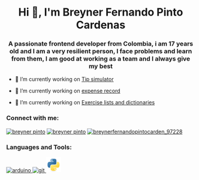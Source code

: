 <h1 align="center">Hi 👋, I'm Breyner Fernando Pinto Cardenas</h1>
<h3 align="center">A passionate frontend developer from Colombia, i am 17 years old and I am a very resilient person, I face problems and learn from them, I am good at working as a team and I always give my best</h3>

- 🔭 I’m currently working on [Tip simulator](https://github.com/BreynerFernandoPintoCardenas13/simulador-de-propina-main-main)

- 🔭 I’m currently working on [expense record](https://github.com/BreynerFernandoPintoCardenas13/Proyecto_Python_PintoBreynerCardenasFernando)

- 🔭 I’m currently working on [Exercise lists and dictionaries](https://github.com/BreynerFernandoPintoCardenas13/exercises-lists-and-dictionaries)

<h3 align="left">Connect with me:</h3>
<p align="left">
<a href="https://fb.com/breyner pinto" target="blank"><img align="center" src="https://raw.githubusercontent.com/rahuldkjain/github-profile-readme-generator/master/src/images/icons/Social/facebook.svg" alt="breyner pinto" height="30" width="40" /></a>
<a href="https://instagram.com/breyner pinto" target="blank"><img align="center" src="https://raw.githubusercontent.com/rahuldkjain/github-profile-readme-generator/master/src/images/icons/Social/instagram.svg" alt="breyner pinto" height="30" width="40" /></a>
<a href="https://discord.gg/breynerfernandopintocarden_97228" target="blank"><img align="center" src="https://raw.githubusercontent.com/rahuldkjain/github-profile-readme-generator/master/src/images/icons/Social/discord.svg" alt="breynerfernandopintocarden_97228" height="30" width="40" /></a>
</p>

<h3 align="left">Languages and Tools:</h3>
<p align="left"> <a href="https://www.arduino.cc/" target="_blank" rel="noreferrer"> <img src="https://cdn.worldvectorlogo.com/logos/arduino-1.svg" alt="arduino" width="40" height="40"/> </a> <a href="https://git-scm.com/" target="_blank" rel="noreferrer"> <img src="https://www.vectorlogo.zone/logos/git-scm/git-scm-icon.svg" alt="git" width="40" height="40"/> </a> <a href="https://www.python.org" target="_blank" rel="noreferrer"> <img src="https://raw.githubusercontent.com/devicons/devicon/master/icons/python/python-original.svg" alt="python" width="40" height="40"/> </a> </p>

